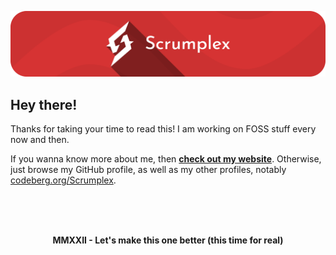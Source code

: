 ![Banner](assets/banners/github_banner.svg.png)

Hey there!
------------------------
Thanks for taking your time to read this! I am working on FOSS stuff every now and then.

If you wanna know more about me, then [**check out my website**](https://scrumplex.net).
Otherwise, just browse my GitHub profile, as well as my other profiles, notably [codeberg.org/Scrumplex](https://codeberg/Scrumplex).

<br>
<br>
<br>
<p align="center"><strong>MMXXII - Let's make this one better (this time for real)</strong></p>

